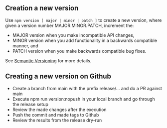 ## Creation a new version

Use `npm version [ major | minor | patch ]` to create a new version, where 
given a version number MAJOR.MINOR.PATCH, increment the:

* MAJOR version when you make incompatible API changes,
* MINOR version when you add functionality in a backwards compatible manner, and
* PATCH version when you make backwards compatible bug fixes.

See [Semantic Versioning](https://semver.org/) for more details.

## Creating a new version on Github

* Create a branch from main with the prefix release/... and do a PR against main
* Execute npm run version:nopush in your local branch and go through the release setup
* Review the made changes after the execution
* Push the commit and made tags to Github
* Review the results from the release dry-run
